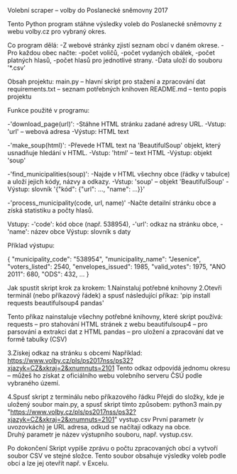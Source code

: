 Volební scraper – volby do Poslanecké sněmovny 2017

Tento Python program stáhne výsledky voleb do Poslanecké sněmovny z webu volby.cz pro vybraný okres.

Co program dělá:
-Z webové stránky zjistí seznam obcí v daném okrese.
-Pro každou obec načte:
    -počet voličů,
    -počet vydaných obálek,
    -počet platných hlasů,
    -počet hlasů pro jednotlivé strany.
    -Data uloží do souboru '*.csv'

Obsah projektu:
  main.py – hlavní skript pro stažení a zpracování dat
  requirements.txt – seznam potřebných knihoven
  README.md – tento popis projektu

Funkce použité v programu:

-'download_page(url)':
    -Stáhne HTML stránku zadané adresy URL.
    -Vstup: 'url' – webová adresa
    -Výstup: HTML text

-'make_soup(html)':
    -Převede HTML text na 'BeautifulSoup' objekt, který usnadňuje hledání v HTML.
    -Vstup: 'html' – text HTML
    -Výstup: objekt 'soup'

-'find_municipalities(soup)':
    -Najde v HTML všechny obce (řádky v tabulce) a uloží jejich kódy, názvy a odkazy.
    -Vstup: 'soup' – objekt 'BeautifulSoup'
    -Výstup: slovník '{"kód": {"url": ..., "name": ...}}'

-'process_municipality(code, url, name)'
    -Načte detailní stránku obce a získá statistiku a počty hlasů.

Vstupy:
    -'code': kód obce (např. 538954),
    -'url': odkaz na stránku obce,
    -'name': název obce
Výstup: slovník s daty

Příklad výstupu:

{
  "municipality_code": "538954",
  "municipality_name": "Jesenice",
  "voters_listed": 2540,
  "envelopes_issued": 1985,
  "valid_votes": 1975,
  "ANO 2011": 680,
  "ODS": 432,
  ...
}

Jak spustit skript krok za krokem:
1.Nainstaluj potřebné knihovny
2.Otevři terminál (nebo příkazový řádek) a spusť následující příkaz:
    'pip install requests beautifulsoup4 pandas'
    
 Tento příkaz nainstaluje všechny potřebné knihovny, které skript používá:
      requests – pro stahování HTML stránek z webu
      beautifulsoup4 – pro parsování a extrakci dat z HTML
      pandas – pro uložení a zpracování dat ve formě tabulky (CSV)
   

3.Získej odkaz na stránku s obcemi
  Například:
  https://www.volby.cz/pls/ps2017nss/ps32?xjazyk=CZ&xkraj=2&xnumnuts=2101
  Tento odkaz odpovídá jednomu okresu – můžeš ho získat z oficiálního webu volebního serveru ČSÚ podle vybraného území.

4.Spusť skript z terminálu nebo příkazového řádku
    Přejdi do složky, kde je uložený soubor main.py, a spusť skript tímto způsobem:
    python3 main.py "https://www.volby.cz/pls/ps2017nss/ps32?xjazyk=CZ&xkraj=2&xnumnuts=2101" vystup.csv
    První parametr (v uvozovkách) je URL adresa, odkud se načítají odkazy na obce.     
    Druhý parametr je název výstupního souboru, např. vystup.csv.       

Po dokončení Skript vypíše zprávu o počtu zpracovaných obcí a vytvoří soubor CSV ve stejné složce. 
Tento soubor obsahuje výsledky voleb podle obcí a lze jej otevřít např. v Excelu.
